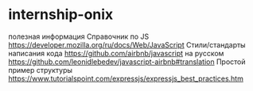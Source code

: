 # internship-onix

полезная информация
Справочник по JS
https://developer.mozilla.org/ru/docs/Web/JavaScript
Стили/стандарты написания кода
https://github.com/airbnb/javascript
на русском
https://github.com/leonidlebedev/javascript-airbnb#translation
Простой пример структуры
https://www.tutorialspoint.com/expressjs/expressjs_best_practices.htm

